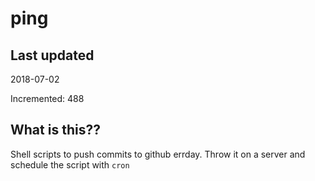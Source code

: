 # ping

## Last updated
2018-07-02

Incremented: 488

## What is this??
Shell scripts to push commits to github errday. Throw it on a server and schedule the script with `cron`
